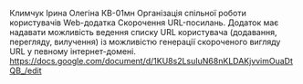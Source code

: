 Климчук Ірина Олегіна
КВ-01мн
Організація спільної роботи користувачів Web-додатка
Скорочення URL-посилань. Додаток має надавати можливість ведення списку URL користувача (додавання, перегляду, вилучення) із можливістю генерації скороченого вигляду URL у певному інтернет-домені.
https://docs.google.com/document/d/1KU8s2LsuIuN68nKLDAKjvvimOuaDtQB_/edit
